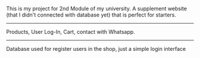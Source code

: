 This is my project for 2nd Module of my university.
A supplement website (that I didn't connected with database yet) that is perfect for starters.

___

Products, User Log-In, Cart, contact with Whatsapp.
___

Database used for register users in the shop, just a simple login interface